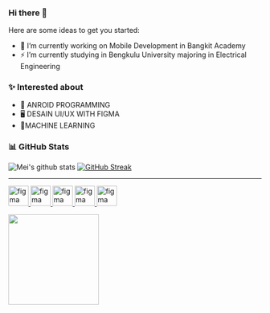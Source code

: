 ### Hi there 👋

Here are some ideas to get you started:

- 🔭 I’m currently working on Mobile Development in Bangkit Academy
- ⚡ I’m currently studying in Bengkulu University majoring in Electrical Engineering 

<h3>✨ Interested about </h3>

- 📱 ANROID PROGRAMMING
- 🖥 DESAIN UI/UX WITH FIGMA
- 🚀MACHINE LEARNING


<h3> 📊 GitHub Stats </h3>
 
![Mei's github stats](https://github-readme-stats.vercel.app/api?username=rozinnaufal&show_icons=true&theme=dracula) 
[![GitHub Streak](https://github-readme-streak-stats.herokuapp.com/?user=rozinnaufal&theme=dracula)](https://git.io/streak-stats)  

<hr>
<p align="left"> 
    <a href="https://www.figma.com/" target="_blank" rel="noreferrer"> 
        <img src="https://www.vectorlogo.zone/logos/figma/figma-icon.svg" alt="figma" width="40" height="40"/> 
    </a> 
    <a href = "https:https://www.tensorflow.org/" target = "blank" rel="noreferrer"> 
        <img src="https://www.vectorlogo.zone/logos/tensorflow/tensorflow-icon.svg" alt="figma" width="40" height="40"/> 
    </a> 
     <a href = "https:https://https://kotlinlang.org/" target = "blank" rel="noreferrer"> 
        <img src="https://www.vectorlogo.zone/logos/kotlinlang/kotlinlang-icon.svg" alt="figma" width="40" height="40"/> 
    </a> 
         <a href = "https:https://www.python.org/" target = "blank" rel="noreferrer"> 
        <img src="https://www.vectorlogo.zone/logos/python/python-icon.svg" alt="figma" width="40" height="40"/> 
    </a> 
    </a> 
         <a href = "https://developer.android.com/studio" target = "blank" rel="noreferrer"> 
        <img src="https://www.vectorlogo.zone/logos/android/android-icon.svg" alt="figma" width="40" height="40"/> 
    </a> 
</p>
<p align = "down">
<a href="https://github.com/rozinnaufal">
<username=rozinnaufal&show_icons=true&theme=algolia&include_all_commits=true&count_private=true"/>
  <img height="180em" src="https://github-readme-stats-eight-theta.vercel.app/api/top-langs/?username=rozinnaufal&layout=compact&langs_count=8&theme=algolia"/>
</a>
</p>
